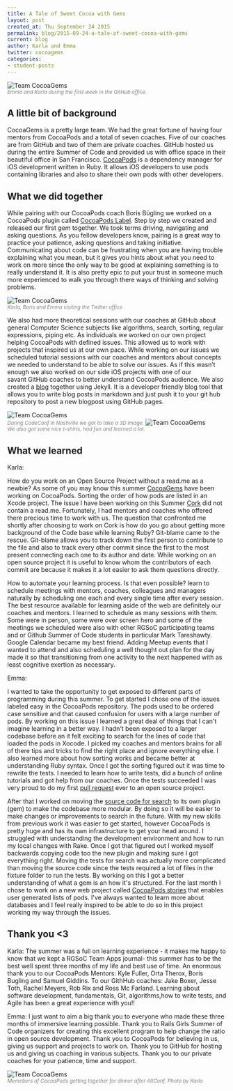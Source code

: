 ```yaml
---
title: A Tale of Sweet Cocoa with Gems
layout: post
created_at: Thu September 24 2015
permalink: blog/2015-09-24-a-tale-of-sweet-cocoa-with-gems
current: blog
author: Karla and Emma
twitter: cocoagems
categories: 
- student-posts
---
```

<img src="/img/blog/2015/CG-FirstWeekGH.JPG" alt="Team CocoaGems">
<br><font color="grey"><small><i> Emma and Karla during the first week in the GitHub office.</i></small></font>

## A little bit of background

CocoaGems is a pretty large team. We had the great fortune of having four mentors from CocoaPods and a total of seven coaches. Five of our coaches are from GitHub and two of them are private coaches. GitHub hosted us during the entire Summer of Code and provided us with office space in their beautiful office in San Francisco. [CocoaPods](https://cocoapods.org/) is a dependency manager for iOS development written in Ruby. It allows iOS developers to use pods containing libraries and also to share their own pods with other developers.

## What we did together

While pairing with our CocoaPods coach Boris Bügling we worked on a CocoaPods plugin called [CocoaPods Label](https://rubygems.org/gems/cocoapods-label). Step by step we created and released our first gem together. We took terms driving, navigating and asking questions. As you fellow developers know, pairing is a great way to practice your patience, asking questions and taking initiative. Communicating about code can be frustrating when you are having trouble explaining what you mean, but it gives you hints about what you need to work on more since the only way to be good at explaining something is to really understand it. It is also pretty epic to put your trust in someone much more experienced to walk you through there ways of thinking and solving problems.

<img src="/img/blog/2015/CG-EBKTwitter.JPG" alt="Team CocoaGems">
<br><font color="grey"><small><i> Karla, Boris and Emma visiting the Twitter office .</i></small></font>

We also had more theoretical sessions with our coaches at GitHub about general Computer Science subjects like algorithms, search, sorting, regular expressions, piping etc. As individuals we worked on our own project helping CocoaPods with defined issues. This allowed us to work with projects that inspired us at our own pace. While working on our issues we scheduled tutorial sessions with our coaches and mentors about concepts we needed to understand to be able to solve our issues. As if this wasn’t enough we also worked on our side iOS projects with one of our savant GitHub coaches to better understand CocoaPods audience. We also created a [blog](http://cocoagems.github.io/) together using Jekyll. It is a developer friendly blog tool that allows you to write blog posts in markdown and just push it to your git hub repository to post a new blogpost using GitHub pages.

<img src="/img/blog/2015/CG-3DPrint.JPG" alt="Team CocoaGems">
<br><font color="grey"><small><i> During CodeConf in Nashville we got to take a 3D image.</i></small></font>

<img src="/img/blog/2015/CG-CodeConf.JPG" alt="Team CocoaGems">
<br><font color="grey"><small><i> We also got some nice t-shirts, had fun and learned a lot.</i></small></font>


## What we learned

Karla:

How do you work on an Open Source Project without a read.me as a newbie? As some of you may know this summer [CocoaGems](http://cocoagems.github.io/about.html)  have been working on CocoaPods. Sorting the order of how pods are listed in an Xcode project. The issue I have been working  on this Summer [Cork](https://github.com/CocoaPods/Cork) did not contain a read.me. Fortunately, I had mentors and coaches who offered there precious time to work with us. The question that confronted me shortly after choosing to work on Cork is how do you go about getting more background of the Code base while learning Ruby? Git-blame came to the rescue. Git-blame allows you to track down the first person to contribute to the file and also to track every other commit since the first to the most present connecting each one to its author and date. While working on an open source project it is useful to know whom the contributors of each commit are because it makes it a lot easier to ask them questions directly.

How to automate your learning process. Is that even possible? learn to schedule meetings with mentors, coaches, colleagues and managers naturally by scheduling one each and every single time after every session. The best resource available for learning aside of the web are definitely our coaches and mentors. I learned to schedule as many sessions with them. Some were in person, some were over screen hero and some of the meetings we scheduled were also with other RGSoC participating teams and or Github Summer of Code students in particular Mark Tareshawty. Google Calendar became my best friend. Adding Meetup events that I wanted to attend and also scheduling a well thought out plan for the day made it so that transitioning from one activity to the next happened with as least cognitive exertion as necessary.


Emma:

I wanted to take the opportunity to get exposed to different parts of programming during this summer. To get started I chose one of the issues labeled easy in the CocoaPods repository. The pods used to be ordered case sensitive and that caused confusion for users with a large number of pods. By working on this issue I learned a great deal of things that I can't imagine learning in a better way. I hadn't been exposed to a larger codebase before an it felt exciting to search for the lines of code that loaded the pods in Xocode. I picked my coaches and mentors brains for all of there tips and tricks to find the right place and ignore everything else. I also learned more about how sorting works and became better at understanding Ruby syntax. Once I got the sorting figured out it was time to rewrite the tests. I needed to learn how to write tests, did a bunch of online tutorials and got help from our coaches. Once the tests succeeded I was very proud to do my first [pull request](https://github.com/CocoaPods/Xcodeproj/pull/294) ever to an open source project.

After that I worked on moving the [source code for search](https://github.com/CocoaPods/cocoapods-search) to its own plugin (gem) to make the codebase more modular. By doing so it will be easier to make changes or improvements to search in the future. With my new skills from previous work it was easier to get started, however CocoaPods is pretty huge and has its own infrastructure to get your head around. I struggled with understanding the development environment and how to run my local changes with Rake. Once I got that figured out I worked myself backwards copying code too the new plugin and making sure I got everything right. Moving the tests for search was actually more complicated than moving the source code since the tests required a lot of files in the fixture folder to run the tests. By working on this I  got a better understanding of what a gem is an how it's structured. For the last month I chose to work on a new web project called [CocoaPods stories](https://github.com/CocoaPods/stories.cocoapods.org) that enables user generated lists of pods. I've always wanted to learn more about databases and I feel really inspired to be able to do so in this project working my way through the issues.


## Thank you <3

Karla:
The summer was a full on learning experience - it makes me happy to know  that we kept a RGSoC Team Apps journal- this summer has to be the best well spent three months of my life and best use of time. An enormous thank you to our CocoaPods Mentors: Kyle Fuller, Orta Therox, Boris Bugling and Samuel Giddins. To our GithHub coaches: Jake Boxer, Jesse Toth, Rachel Meyers,  Rob Rix and Ross Mc Farland. Learning about software development, fundamentals, Git, algorithms,how to write tests, and Agile has been a great experience with you!!

Emma:
I just want to aim a big thank you to everyone who made these three months of immersive learning possible. Thank you to Rails Girls Summer of Code organizers for creating this excellent program to help change the ratio in open source development. Thank you to CocoaPods for believing in us, giving us support and projects to work on. Thank you to GitHub for hosting us and giving us coaching in various subjects. Thank you to our private coaches for your patience, time and support.


<img src="/img/blog/2015/CG-2ndDinnerCocoaPods.JPG" alt="Team CocoaGems">
<br><font color="grey"><small><i> Memebers of CocoaPods getting together for dinner after AltConf. Photo by Karla</i></small></font>
